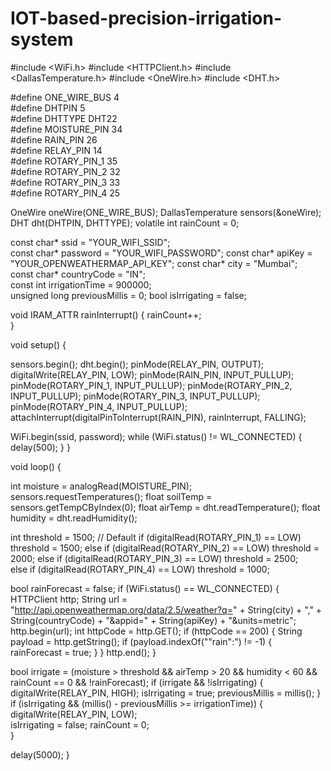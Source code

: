 # IOT-based-precision-irrigation-system
#include <WiFi.h>
#include <HTTPClient.h>
#include <DallasTemperature.h>
#include <OneWire.h>
#include <DHT.h>

#define ONE_WIRE_BUS 4    
#define DHTPIN 5          
#define DHTTYPE DHT22     
#define MOISTURE_PIN 34   
#define RAIN_PIN 26       
#define RELAY_PIN 14      
#define ROTARY_PIN_1 35   
#define ROTARY_PIN_2 32   
#define ROTARY_PIN_3 33   
#define ROTARY_PIN_4 25   


OneWire oneWire(ONE_WIRE_BUS);
DallasTemperature sensors(&oneWire);
DHT dht(DHTPIN, DHTTYPE);
volatile int rainCount = 0;  


const char* ssid = "YOUR_WIFI_SSID";      
const char* password = "YOUR_WIFI_PASSWORD"; 
const char* apiKey = "YOUR_OPENWEATHERMAP_API_KEY";
const char* city = "Mumbai";              
const char* countryCode = "IN";            
const int irrigationTime = 900000;        
unsigned long previousMillis = 0;
bool isIrrigating = false;

void IRAM_ATTR rainInterrupt() {
  rainCount++;  
}

void setup() {
  
  sensors.begin();
  dht.begin();
  pinMode(RELAY_PIN, OUTPUT);
  digitalWrite(RELAY_PIN, LOW);
  pinMode(RAIN_PIN, INPUT_PULLUP);
  pinMode(ROTARY_PIN_1, INPUT_PULLUP);
  pinMode(ROTARY_PIN_2, INPUT_PULLUP);
  pinMode(ROTARY_PIN_3, INPUT_PULLUP);
  pinMode(ROTARY_PIN_4, INPUT_PULLUP);
  attachInterrupt(digitalPinToInterrupt(RAIN_PIN), rainInterrupt, FALLING);

  
  WiFi.begin(ssid, password);
  while (WiFi.status() != WL_CONNECTED) {
    delay(500);
  }
}

void loop() {

  int moisture = analogRead(MOISTURE_PIN);
  sensors.requestTemperatures();
  float soilTemp = sensors.getTempCByIndex(0);
  float airTemp = dht.readTemperature();
  float humidity = dht.readHumidity();

 
  int threshold = 1500;  // Default
  if (digitalRead(ROTARY_PIN_1) == LOW) threshold = 1500; 
  else if (digitalRead(ROTARY_PIN_2) == LOW) threshold = 2000; 
  else if (digitalRead(ROTARY_PIN_3) == LOW) threshold = 2500;  
  else if (digitalRead(ROTARY_PIN_4) == LOW) threshold = 1000; 

  
  bool rainForecast = false;
  if (WiFi.status() == WL_CONNECTED) {
    HTTPClient http;
    String url = "http://api.openweathermap.org/data/2.5/weather?q=" + String(city) + "," + String(countryCode) + "&appid=" + String(apiKey) + "&units=metric";
    http.begin(url);
    int httpCode = http.GET();
    if (httpCode == 200) {
      String payload = http.getString();
      if (payload.indexOf("\"rain\":") != -1) {
        rainForecast = true; 
      }
    }
    http.end();
  }

  
  bool irrigate = (moisture > threshold && airTemp > 20 && humidity < 60 && rainCount == 0 && !rainForecast);
  if (irrigate && !isIrrigating) {
    digitalWrite(RELAY_PIN, HIGH); 
    isIrrigating = true;
    previousMillis = millis();
  }
  if (isIrrigating && (millis() - previousMillis >= irrigationTime)) {
    digitalWrite(RELAY_PIN, LOW);  
    isIrrigating = false;
    rainCount = 0;  
  }

  delay(5000); 
}
